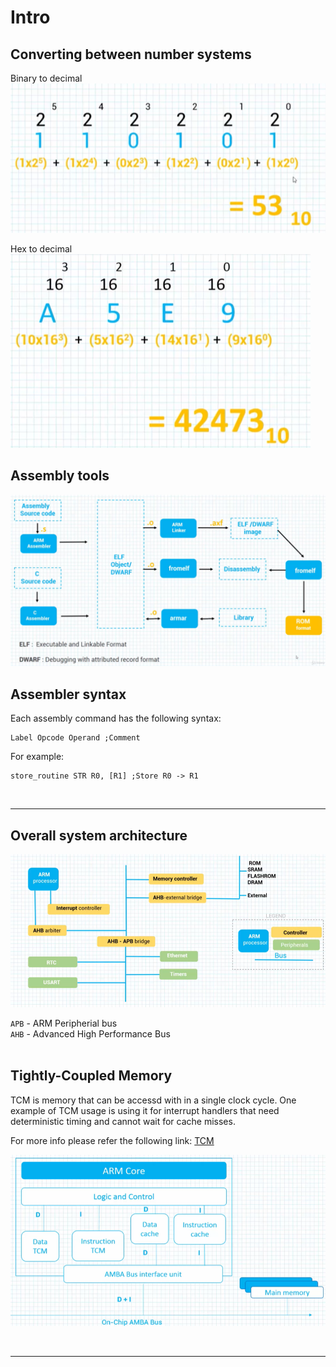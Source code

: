 # Intro

## Converting between number systems

Binary to decimal  
![Converting binary to decimal](img/intro/number_systems_1.PNG)

Hex to decimal  
![Converting hex to decimal](img/intro/number_systems_2.PNG)


## Assembly tools

![Assembly tools](img/intro/assembly_tools.PNG)  

## Assembler syntax

Each assembly command has the following syntax:  
```
Label Opcode Operand ;Comment
```

For example:  
```
store_routine STR R0, [R1] ;Store R0 -> R1 
``` 

<br>

---

## Overall system architecture

![ARM system example](img/intro/arm_system_example.PNG)  

`APB` - ARM Peripherial bus  
`AHB` - Advanced High Performance Bus  
<br>

## Tightly-Coupled Memory
  
TCM is memory that can be accessd with in a single clock cycle.
One example of TCM usage is using it for interrupt handlers that need deterministic timing and cannot wait for cache misses.

For more info please refer the following link: 
[TCM](https://www.kernel.org/doc/Documentation/arm/tcm.txt) 

![ARM system example](img/intro/tcm_memory.PNG)

<br>

---
